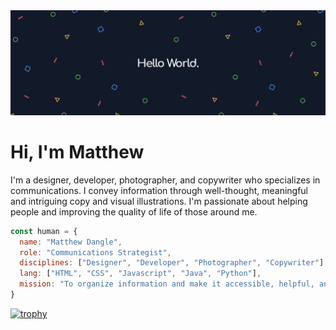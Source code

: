 <img src="https://github.com/MatthewRDangle/MatthewRDangle/blob/main/brand_banner.jpg?raw=true" alt="Blue triangles, circles, squares, and swiggles."/>

# Hi, I'm Matthew
I'm a designer, developer, photographer, and copywriter who specializes in communications. I convey information through well-thought, meaningful and intriguing copy and visual illustrations. I'm passionate about helping people and improving the quality of life of those around me.

```javascript
const human = {
  name: "Matthew Dangle",
  role: "Communications Strategist",
  disciplines: ["Designer", "Developer", "Photographer", "Copywriter"],
  lang: ["HTML", "CSS", "Javascript", "Java", "Python"],
  mission: "To organize information and make it accessible, helpful, and aesthetically appealing."
}
```
[![trophy](https://github-profile-trophy.vercel.app/?username=matthewrdangle&margin-w=15)](https://github.com/ryo-ma/github-profile-trophy)
